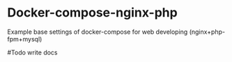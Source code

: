 # Docker-compose-nginx-php
Example base settings of docker-compose for web developing (nginx+php-fpm+mysql)

#Todo write docs

